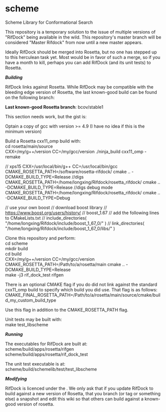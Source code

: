 # scheme
Scheme Library for Conformational Search

This repository is a temporary solution to the issue of multiple versions of "RifDock" being available in the wild. This repository's master branch will be considered "Master Rifdock" from now until a new master appears.

Ideally RifDock should be merged into Rosetta, but no one has stepped up to this herculean task yet. Most would be in favor of such a merge, so if you have a month to kill, perhaps you can add RifDock (and its unit tests) to Rosetta.


***Building***

RifDock links against Rosetta. While RifDock may be compatible with the bleeding edge version of Rosetta, the last known-good build can be found on the following branch:

<b>Last known-good Rosetta branch</b>: bcov/stable1

This section needs work, but the gist is:

Optain a copy of gcc with version >= 4.9 (I have no idea if this is the minimum version)

Build a Rosetta cxx11_omp build with:  
cd rosetta/main/source  
CXX=/my/g++/version CC=/my/gcc/version ./ninja_build cxx11_omp -remake  

// xps15
CXX=/usr/local/bin/g++ CC=/usr/local/bin/gcc CMAKE_ROSETTA_PATH=/software/rosetta-rifdock/ cmake .. -DCMAKE_BUILD_TYPE=Release
//digs
CMAKE_ROSETTA_PATH=/home/longxing/Rifdock/rosetta_rifdock/ cmake .. -DCMAKE_BUILD_TYPE=Release
//digs debug mode
CMAKE_ROSETTA_PATH=/home/longxing/Rifdock/rosetta_rifdock/ cmake .. -DCMAKE_BUILD_TYPE=Debug

// use your own boost
// download boost library
// https://www.boost.org/users/history/
// boost_1.67
// add the following lines to CMakeLists.txt
// include_directories( "/home/longxing/Rifdock/include/boost_1_67_0/" )
// link_directories( "/home/longxing/Rifdock/include/boost_1_67_0/libs/" )



Clone this repository and perform:  
cd scheme  
mkdir build  
cd build  
CXX=/my/g++/version CC=/my/gcc/version CMAKE_ROSETTA_PATH=/Path/to/a/rosetta/main cmake .. -DCMAKE_BUILD_TYPE=Release  
make -j3 rif_dock_test rifgen  

There is an optional CMAKE flag if you do did not link against the standard cxx11_omp build to specify which build you did use. That flag is as follows:  
CMAKE_FINAL_ROSETTA_PATH=/Path/to/a/rosetta/main/source/cmake/build_my_custom_build_type  

Use this flag in addition to the CMAKE_ROSETTA_PATH flag.

Unit tests may be built with:  
make test_libscheme  

***Running***

The executables for RifDock are built at:  
scheme/build/apps/rosetta/rifgen  
scheme/build/apps/rosetta/rif_dock_test  

The unit test executable is at:  
scheme/build/schemelib/test/test_libscheme  


***Modifying***

RifDock is licenced under the <insert license here file>. We only ask that if you update RifDock to build against a new version of Rosetta, that you branch (or tag or something else) a snapshot and edit this wiki so that others can build against a known-good version of rosetta.

